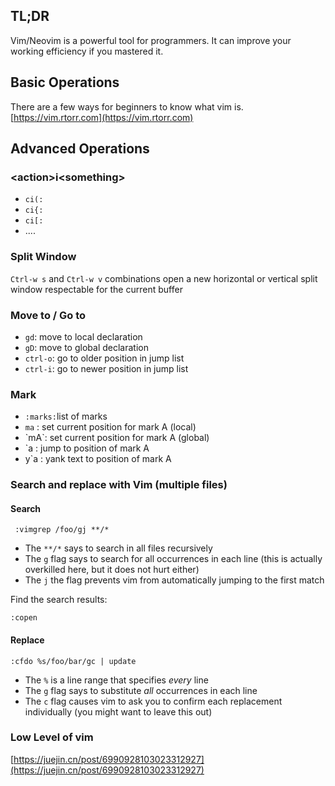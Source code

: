 ## TL;DR
Vim/Neovim is a powerful tool for programmers. It can improve your working efficiency if you mastered it.
## Basic Operations

There are a few ways for beginners to know what vim is.
[https://vim.rtorr.com](https://vim.rtorr.com)

## Advanced Operations

### \<action>i\<something>

* `ci(:`
* `ci{:`
* `ci[:`
* ....

### Split Window

`Ctrl-w s` and `Ctrl-w v` combinations open a new horizontal or vertical split window respectable for the current buffer

### Move to / Go to

* `gd`: move to local declaration
* `gD`: move to global declaration
* `ctrl-o`: go to older position in jump list
* `ctrl-i`: go to newer position in jump list



### Mark

* `:marks:`list of marks
* `ma` : set current position for mark A (local)
* \`mA\`: set current position for mark A (global)&#x20;
* \`a  : jump to position of mark A
* y\`a : yank text to position of mark A



### Search and replace with Vim (multiple files)

#### Search

```
 :vimgrep /foo/gj **/*
```

* The `**/*` says to search in all files recursively
* The `g` flag says to search for all occurrences in each line (this is actually overkilled here, but it does not hurt either)
* The `j` the flag prevents vim from automatically jumping to the first match

Find the search results:

```
:copen
```

#### Replace

```
:cfdo %s/foo/bar/gc | update
```

* The `%` is a line range that specifies _every_ line
* The `g` flag says to substitute _all_ occurrences in each line
* The `c` flag causes vim to ask you to confirm each replacement individually (you might want to leave this out)

### Low Level of vim
[https://juejin.cn/post/6990928103023312927](https://juejin.cn/post/6990928103023312927)